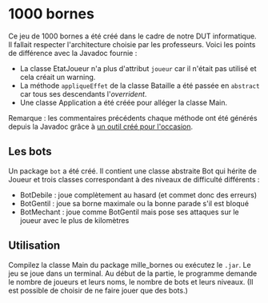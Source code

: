# 1000 bornes

Ce jeu de 1000 bornes a été créé dans le cadre de notre DUT informatique. Il fallait respecter l'architecture choisie par les professeurs. Voici les points de différence avec la Javadoc fournie :

- La classe EtatJoueur n'a plus d'attribut `joueur` car il n'était pas utilisé et cela créait un warning.
- La méthode `appliqueEffet` de la classe Bataille a été passée en `abstract` car tous ses descendants l'*overrident*.
- Une classe Application a été créée pour alléger la classe Main.

Remarque : les commentaires précédents chaque méthode ont été générés depuis la Javadoc grâce à [un outil créé pour l'occasion](https://github.com/ribt/javadoc-reverse).

## Les bots

Un package `bot` a été créé. Il contient une classe abstraite Bot qui hérite de Joueur et trois classes correspondant à des niveaux de difficulté différents :

- BotDebile : joue complètement au hasard (et commet donc des erreurs)
- BotGentil : joue sa borne maximale ou la bonne parade s'il est bloqué
- BotMechant : joue comme BotGentil mais pose ses attaques sur le joueur avec le plus de kilomètres

## Utilisation

Compilez la classe Main du package mille_bornes ou exécutez le `.jar`. Le jeu se joue dans un terminal. Au début de la partie, le programme demande le nombre de joueurs et leurs noms, le nombre de bots et leurs niveaux. (Il est possible de choisir de ne faire jouer que des bots.)